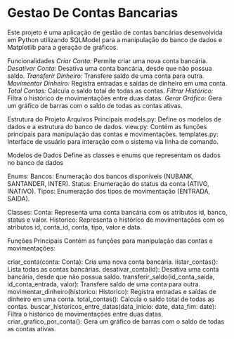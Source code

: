 # Gestao De Contas Bancarias

Este projeto é uma aplicação de gestão de contas bancárias desenvolvida em Python utilizando SQLModel 
para a manipulação do banco de dados e Matplotlib para a geração de gráficos.

Funcionalidades
*Criar Conta:* Permite criar uma nova conta bancária.
*Desativar Conta:* Desativa uma conta bancária, desde que não possua saldo.
*Transferir Dinheiro:* Transfere saldo de uma conta para outra.
*Movimentar Dinheiro:* Registra entradas e saídas de dinheiro em uma conta.
*Total Contas:* Calcula o saldo total de todas as contas.
*Filtrar Histórico:* Filtra o histórico de movimentações entre duas datas.
*Gerar Gráfico:* Gera um gráfico de barras com o saldo de todas as contas ativas.

Estrutura do Projeto
Arquivos Principais
models.py: Define os modelos de dados e a estrutura do banco de dados.
view.py: Contém as funções principais para manipulação das contas e movimentações.
templates.py: Interface de usuário para interação com o sistema via linha de comando.

Modelos de Dados
Define as classes e enums que representam os dados no banco de dados

Enums:
Bancos: Enumeração dos bancos disponíveis (NUBANK, SANTANDER, INTER).
Status: Enumeração do status da conta (ATIVO, INATIVO).
Tipos: Enumeração dos tipos de movimentação (ENTRADA, SAIDA).

Classes:
Conta: Representa uma conta bancária com os atributos id, banco, status e valor.
Historico: Representa o histórico de movimentações com os atributos id, conta_id, conta, tipo, valor e data.

Funções Principais
Contém as funções para manipulação das contas e movimentações:

criar_conta(conta: Conta): Cria uma nova conta bancária.
listar_contas(): Lista todas as contas bancárias.
desativar_conta(id): Desativa uma conta bancária, desde que não possua saldo.
transferir_saldo(id_conta_saida, id_conta_entrada, valor): Transfere saldo de uma conta para outra.
movimentar_dinheiro(historico: Historico): Registra entradas e saídas de dinheiro em uma conta.
total_contas(): Calcula o saldo total de todas as contas.
buscar_historicos_entre_datas(data_inicio: date, data_fim: date): Filtra o histórico de movimentações entre duas datas.
criar_grafico_por_conta(): Gera um gráfico de barras com o saldo de todas as contas ativas.
